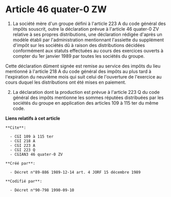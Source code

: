 # Article 46 quater-0 ZW

1. La société mère d'un groupe défini à l'article 223 A du code général des impôts souscrit, outre la déclaration prévue à
l'article 46 quater-0 ZV relative à ses propres distributions, une déclaration rédigée d'après un modèle établi par
l'administration mentionnant l'assiette du supplément d'impôt sur les sociétés dû à raison des distributions décidées
conformément aux statuts effectuées au cours des exercices ouverts à compter du 1er janvier 1989 par toutes les sociétés du
groupe.

Cette déclaration dûment signée est remise au service des impôts du lieu mentionné à l'article 218 A du code général des
impôts au plus tard à l'expiration du neuvième mois qui suit celui de l'ouverture de l'exercice au cours duquel les
distributions ont été mises en paiement.

2. La déclaration dont la production est prévue à l'article 223 Q du code général des impôts mentionne les sommes réputées
distribuées par les sociétés du groupe en application des articles 109 à 115 ter du même code.

**Liens relatifs à cet article**

	**Cite**:

	  - CGI 109 à 115 ter
	  - CGI 218 A
	  - CGI 223 A
	  - CGI 223 Q
	  - CGIAN3 46 quater-0 ZV

	**Créé par**:

	  - Décret n°89-886 1989-12-14 art. 4 JORF 15 décembre 1989

	**Codifié par**:

	  - Décret n°90-798 1990-09-10
